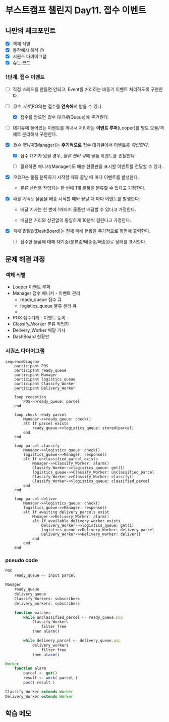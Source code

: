 # 부스트캠프 챌린지 Day11. 접수 이벤트

## 나만의 체크포인트

-   [x] 객체 식별
-   [x] 동작예시 해석 😒
-   [x] 시퀀스 다이어그램
-   [x] 슈도 코드

### 1단계. 접수 이벤트

-   [ ] 직접 스레드를 만들면 안되고, Event를 처리하는 비동기 이벤트 처리하도록 구현한다.

-   [ ] _접수 기계_(POS)는 접수를 **연속해서** 받을 수 있다.

    -   [x] 접수를 받으면 _접수 대기큐_(Queue)에 _추가한다_.

-   [ ] 대기큐에 들어있는 이벤트를 꺼내서 처리하는 **이벤트 루퍼**(Looper)를 별도 모듈/객체로 분리해서 구현한다.

-   [x] _접수 매니저_(Manager)는 **주기적으로** 접수 대기큐에서 이벤트를 _확인한다_.

    -   [x] 접수 대기가 있을 경우, *물류 센터 큐*에 물품 이벤트를 _전달한다_.

    -   [ ] 필요하면 매니저(Manager)도 배송 현황판을 표시할 이벤트를 전달할 수 있다.

-   [x] *작업자*는 물품 분류하기 시작할 때와 끝날 때 마다 이벤트를 발생한다.

    -   물류 센터별 작업자는 한 번에 1개 물품을 분류할 수 있다고 가정한다.

-   [x] *배달 기사*도 물품을 배송 시작할 때와 끝날 때 마다 이벤트를 발생한다.

    -   배달 기사는 한 번에 1개까지 물품만 배달할 수 있다고 가정한다.

    -   배달은 거리와 상관없이 동일하게 10분씩 걸린다고 가정한다.

-   [x] _택배 현황판_(DashBoard)는 전체 택배 현황을 주기적으로 화면에 출력한다.

    -   [ ] 접수한 물품에 대해 대기중/분류중/배송중/배송완료 상태를 표시한다.

## 문제 해결 과정

### 객체 식별

-   Looper 이벤트 루퍼
-   Manager 접수 매니저 - 이벤트 관리
    -   ready_queue 접수 큐
    -   logistics_queue 물류 센터 큐
    -
-   POS 접수기계 - 이벤트 등록
-   Classify_Worker 분류 작업자
-   Delivery_Worker 배달 기사
-   DashBoard 현황판

### 시퀀스 다이어그램

```mermaid
sequenceDiagram
    participant POS
    participant ready_queue
    participant Manager
    participant logistics_queue
    participant Classify_Worker
    participant Delivery_Worker

    loop reception
        POS->>ready_queue: parcel
    end

    loop check ready parcel
        Manager->>ready_queue: check()
        alt If parcel exists
            ready_queue->>logistics_queue: stored(parcel)
        end
    end

    loop parcel classify
        Manager->>logistics_queue: check()
        logistics_queue->>Manager: response()
        alt If unclassified_parcel exists
            Manager->>Classify_Worker: alarm()
            Classify_Worker->>logistics_queue: get(1)
            logistics_queue->>Classify_Worker: unclassified_parcel
            Classify_Worker->>Classify_Worker: classify()
            Classify_Worker->>logistics_queue: classified_parcel
        end
    end

    loop parcel deliver
        Manager->>logistics_queue: check()
        logistics_queue->>Manager: response()
        alt If awaiting delivery_parcels exist
            Manager->>Delivery_Worker: alarm()
            alt If available delivery worker exists
                Delivery_Worker->>logistics_queue: get(1)
                logistics_queue->>Delivery_Worker: delivery_parcel
                Delivery_Worker->>Delivery_Worker: deliver()
            end
        end
    end
```

### pseudo code

```js
POS
    ready_queue <- input parcel

Manager
    ready_queue
    delivery_queue
    Classify_Workers: subscribers
    delivery_workers: subscribers

    function watcher
        while unclassified_parcel <- ready_queue.pop
            Classify_Workers
                filter free
            then alarm()

        while delivery_parcel <- delivery_queue.pop
            delivery_workers
                filter free
            then alarm()

Worker
    function alarm
        parcel <- get()
        result <- work( parcel )
        post( result )

Classify_Worker extends Worker
Delivery_Worker extends Worker

```

## 학습 메모
